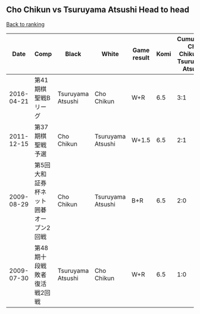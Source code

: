 ## Cho Chikun vs Tsuruyama Atsushi Head to head

[Back to ranking](../../index.md)




| **Date** | **Comp** | **Black** | **White** | **Game result** | **Komi** | **Cumulative Cho Chikun vs Tsuruyama Atsushi** | **Cho Chikun streak** | **Tsuruyama Atsushi streak** | 
| --- | --- | --- | --- | --- | --- | --- | --- | --- |
| 2016-04-21 | 第41期棋聖戦Bリーグ | Tsuruyama Atsushi | Cho Chikun | W+R | 6.5 | 3:1 | 1 | 0 | 
| 2011-12-15 | 第37期棋聖戦予選 | Cho Chikun | Tsuruyama Atsushi | W+1.5 | 6.5 | 2:1 | 0 | 1 | 
| 2009-08-29 | 第5回大和証券杯ネット囲碁オープン2回戦 | Cho Chikun | Tsuruyama Atsushi | B+R | 6.5 | 2:0 | 2 | 0 | 
| 2009-07-30 | 第48期十段戦敗者復活戦2回戦 | Tsuruyama Atsushi | Cho Chikun | W+R | 6.5 | 1:0 | 1 | 0 |




